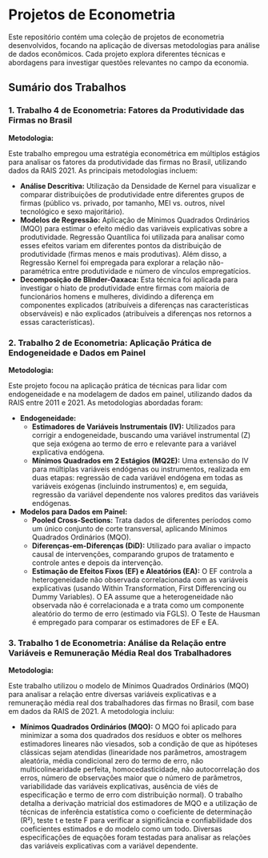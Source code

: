 # Projetos de Econometria

Este repositório contém uma coleção de projetos de econometria desenvolvidos, focando na aplicação de diversas metodologias para análise de dados econômicos. Cada projeto explora diferentes técnicas e abordagens para investigar questões relevantes no campo da economia.

## Sumário dos Trabalhos

### 1. Trabalho 4 de Econometria: Fatores da Produtividade das Firmas no Brasil

**Metodologia:**

Este trabalho empregou uma estratégia econométrica em múltiplos estágios para analisar os fatores da produtividade das firmas no Brasil, utilizando dados da RAIS 2021. As principais metodologias incluem:

*   **Análise Descritiva:** Utilização da Densidade de Kernel para visualizar e comparar distribuições de produtividade entre diferentes grupos de firmas (público vs. privado, por tamanho, MEI vs. outros, nível tecnológico e sexo majoritário).
*   **Modelos de Regressão:** Aplicação de Mínimos Quadrados Ordinários (MQO) para estimar o efeito médio das variáveis explicativas sobre a produtividade. Regressão Quantílica foi utilizada para analisar como esses efeitos variam em diferentes pontos da distribuição de produtividade (firmas menos e mais produtivas). Além disso, a Regressão Kernel foi empregada para explorar a relação não-paramétrica entre produtividade e número de vínculos empregatícios.
*   **Decomposição de Blinder-Oaxaca:** Esta técnica foi aplicada para investigar o hiato de produtividade entre firmas com maioria de funcionários homens e mulheres, dividindo a diferença em componentes explicados (atribuíveis a diferenças nas características observáveis) e não explicados (atribuíveis a diferenças nos retornos a essas características).

### 2. Trabalho 2 de Econometria: Aplicação Prática de Endogeneidade e Dados em Painel

**Metodologia:**

Este projeto focou na aplicação prática de técnicas para lidar com endogeneidade e na modelagem de dados em painel, utilizando dados da RAIS entre 2011 e 2021. As metodologias abordadas foram:

*   **Endogeneidade:**
    *   **Estimadores de Variáveis Instrumentais (IV):** Utilizados para corrigir a endogeneidade, buscando uma variável instrumental (Z) que seja exógena ao termo de erro e relevante para a variável explicativa endógena.
    *   **Mínimos Quadrados em 2 Estágios (MQ2E):** Uma extensão do IV para múltiplas variáveis endógenas ou instrumentos, realizada em duas etapas: regressão de cada variável endógena em todas as variáveis exógenas (incluindo instrumentos) e, em seguida, regressão da variável dependente nos valores preditos das variáveis endógenas.
*   **Modelos para Dados em Painel:**
    *   **Pooled Cross-Sections:** Trata dados de diferentes períodos como um único conjunto de corte transversal, aplicando Mínimos Quadrados Ordinários (MQO).
    *   **Diferenças-em-Diferenças (DiD):** Utilizado para avaliar o impacto causal de intervenções, comparando grupos de tratamento e controle antes e depois da intervenção.
    *   **Estimação de Efeitos Fixos (EF) e Aleatórios (EA):** O EF controla a heterogeneidade não observada correlacionada com as variáveis explicativas (usando Within Transformation, First Differencing ou Dummy Variables). O EA assume que a heterogeneidade não observada não é correlacionada e a trata como um componente aleatório do termo de erro (estimado via FGLS). O Teste de Hausman é empregado para comparar os estimadores de EF e EA.

### 3. Trabalho 1 de Econometria: Análise da Relação entre Variáveis e Remuneração Média Real dos Trabalhadores

**Metodologia:**

Este trabalho utilizou o modelo de Mínimos Quadrados Ordinários (MQO) para analisar a relação entre diversas variáveis explicativas e a remuneração média real dos trabalhadores das firmas no Brasil, com base em dados da RAIS de 2021. A metodologia incluiu:

*   **Mínimos Quadrados Ordinários (MQO):** O MQO foi aplicado para minimizar a soma dos quadrados dos resíduos e obter os melhores estimadores lineares não viesados, sob a condição de que as hipóteses clássicas sejam atendidas (linearidade nos parâmetros, amostragem aleatória, média condicional zero do termo de erro, não multicolinearidade perfeita, homocedasticidade, não autocorrelação dos erros, número de observações maior que o número de parâmetros, variabilidade das variáveis explicativas, ausência de viés de especificação e termo de erro com distribuição normal). O trabalho detalha a derivação matricial dos estimadores de MQO e a utilização de técnicas de inferência estatística como o coeficiente de determinação (R²), teste t e teste F para verificar a significância e confiabilidade dos coeficientes estimados e do modelo como um todo. Diversas especificações de equações foram testadas para analisar as relações das variáveis explicativas com a variável dependente.




